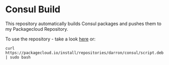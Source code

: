 Consul Build
============

This repository automatically builds Consul packages and pushes them to my Packagecloud Repository.

To use the repository - take a look [here](https://packagecloud.io/darron/consul/install) or:

`curl https://packagecloud.io/install/repositories/darron/consul/script.deb | sudo bash`
